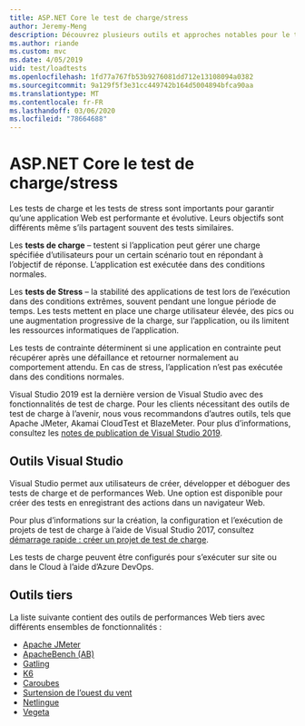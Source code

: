 ```yaml
---
title: ASP.NET Core le test de charge/stress
author: Jeremy-Meng
description: Découvrez plusieurs outils et approches notables pour le test de charge et les tests de stress ASP.NET Core les applications.
ms.author: riande
ms.custom: mvc
ms.date: 4/05/2019
uid: test/loadtests
ms.openlocfilehash: 1fd77a767fb53b9276081dd712e13108094a0382
ms.sourcegitcommit: 9a129f5f3e31cc449742b164d5004894bfca90aa
ms.translationtype: MT
ms.contentlocale: fr-FR
ms.lasthandoff: 03/06/2020
ms.locfileid: "78664688"
---
```

# <a name="aspnet-core-loadstress-testing"></a>ASP.NET Core le test de charge/stress

Les tests de charge et les tests de stress sont importants pour garantir qu’une application Web est performante et évolutive. Leurs objectifs sont différents même s’ils partagent souvent des tests similaires.

Les **tests de charge** &ndash; testent si l’application peut gérer une charge spécifiée d’utilisateurs pour un certain scénario tout en répondant à l’objectif de réponse. L’application est exécutée dans des conditions normales.

Les **tests de Stress** &ndash; la stabilité des applications de test lors de l’exécution dans des conditions extrêmes, souvent pendant une longue période de temps. Les tests mettent en place une charge utilisateur élevée, des pics ou une augmentation progressive de la charge, sur l’application, ou ils limitent les ressources informatiques de l’application.

Les tests de contrainte déterminent si une application en contrainte peut récupérer après une défaillance et retourner normalement au comportement attendu. En cas de stress, l’application n’est pas exécutée dans des conditions normales.

Visual Studio 2019 est la dernière version de Visual Studio avec des fonctionnalités de test de charge. Pour les clients nécessitant des outils de test de charge à l’avenir, nous vous recommandons d’autres outils, tels que Apache JMeter, Akamai CloudTest et BlazeMeter. Pour plus d’informations, consultez les [notes de publication de Visual Studio 2019](/visualstudio/releases/2019/release-notes-v16.0#test-tools).

## <a name="visual-studio-tools"></a>Outils Visual Studio

Visual Studio permet aux utilisateurs de créer, développer et déboguer des tests de charge et de performances Web. Une option est disponible pour créer des tests en enregistrant des actions dans un navigateur Web.

Pour plus d’informations sur la création, la configuration et l’exécution de projets de test de charge à l’aide de Visual Studio 2017, consultez [démarrage rapide : créer un projet de test de charge](/visualstudio/test/quickstart-create-a-load-test-project?view=vs-2017).

Les tests de charge peuvent être configurés pour s’exécuter sur site ou dans le Cloud à l’aide d’Azure DevOps.

## <a name="third-party-tools"></a>Outils tiers

La liste suivante contient des outils de performances Web tiers avec différents ensembles de fonctionnalités :

* [Apache JMeter](https://jmeter.apache.org/)
* [ApacheBench (AB)](https://httpd.apache.org/docs/2.4/programs/ab.html)
* [Gatling](https://gatling.io/)
* [K6](https://k6.io)
* [Caroubes](https://locust.io/)
* [Surtension de l’ouest du vent](https://websurge.west-wind.com/)
* [Netlingue](https://github.com/hallatore/Netling)
* [Vegeta](https://github.com/tsenart/vegeta)

